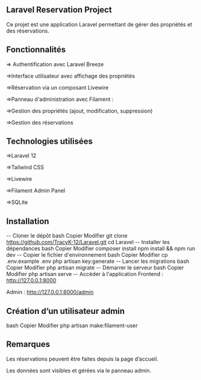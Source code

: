 ## Laravel Reservation Project
Ce projet est une application Laravel permettant de gérer des propriétés et des réservations.

## Fonctionnalités
=> Authentification avec Laravel Breeze

=>Interface utilisateur avec affichage des propriétés

=>Réservation via un composant Livewire

=>Panneau d'administration avec Filament :

=>Gestion des propriétés (ajout, modification, suppression)

=>Gestion des réservations

## Technologies utilisées
=>Laravel 12

=>Tailwind CSS

=>Livewire

=>Filament Admin Panel

=>SQLite

## Installation
-- Cloner le dépôt
bash
Copier
Modifier
git clone https://github.com/TracyK-12/Laravel.git
cd Laravel
-- Installer les dépendances
bash
Copier
Modifier
composer install
npm install && npm run dev
-- Copier le fichier d'environnement
bash
Copier
Modifier
cp .env.example .env
php artisan key:generate
-- Lancer les migrations
bash
Copier
Modifier
php artisan migrate
-- Démarrer le serveur
bash
Copier
Modifier
php artisan serve
-- Accéder à l'application
Frontend : http://127.0.0.1:8000

Admin : http://127.0.0.1:8000/admin

## Création d’un utilisateur admin
bash
Copier
Modifier
php artisan make:filament-user

## Remarques
Les réservations peuvent être faites depuis la page d’accueil.

Les données sont visibles et gérées via le panneau admin.

